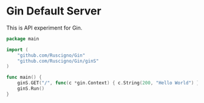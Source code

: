 # Gin Default Server

This is API experiment for Gin.

```go
package main

import (
	"github.com/Ruscigno/Gin"
	"github.com/Ruscigno/Gin/ginS"
)

func main() {
	ginS.GET("/", func(c *gin.Context) { c.String(200, "Hello World") })
	ginS.Run()
}
```
